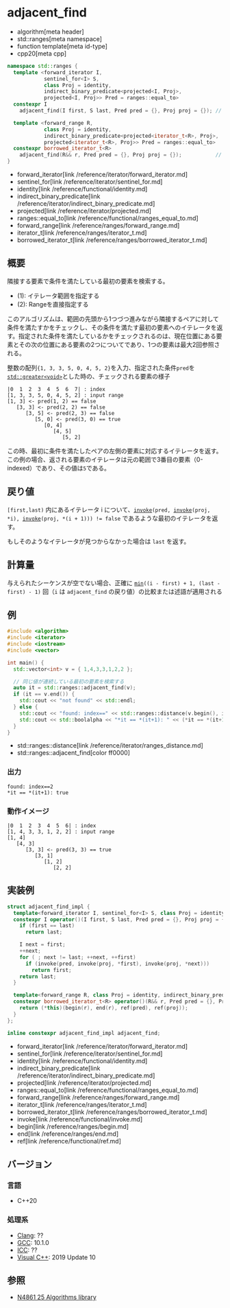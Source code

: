 # adjacent_find
* algorithm[meta header]
* std::ranges[meta namespace]
* function template[meta id-type]
* cpp20[meta cpp]

```cpp
namespace std::ranges {
  template <forward_iterator I,
            sentinel_for<I> S,
            class Proj = identity,
            indirect_binary_predicate<projected<I, Proj>,
            projected<I, Proj>> Pred = ranges::equal_to>
  constexpr I
    adjacent_find(I first, S last, Pred pred = {}, Proj proj = {}); // (1) C++20

  template <forward_range R,
            class Proj = identity,
            indirect_binary_predicate<projected<iterator_t<R>, Proj>,
            projected<iterator_t<R>, Proj>> Pred = ranges::equal_to>
  constexpr borrowed_iterator_t<R>
    adjacent_find(R&& r, Pred pred = {}, Proj proj = {});           // (2) C++20
}
```
* forward_iterator[link /reference/iterator/forward_iterator.md]
* sentinel_for[link /reference/iterator/sentinel_for.md]
* identity[link /reference/functional/identity.md]
* indirect_binary_predicate[link /reference/iterator/indirect_binary_predicate.md]
* projected[link /reference/iterator/projected.md]
* ranges::equal_to[link /reference/functional/ranges_equal_to.md]
* forward_range[link /reference/ranges/forward_range.md]
* iterator_t[link /reference/ranges/iterator_t.md]
* borrowed_iterator_t[link /reference/ranges/borrowed_iterator_t.md]


## 概要
隣接する要素で条件を満たしている最初の要素を検索する。

- (1): イテレータ範囲を指定する
- (2): Rangeを直接指定する

このアルゴリズムは、範囲の先頭から1つづつ進みながら隣接するペアに対して条件を満たすかをチェックし、その条件を満たす最初の要素へのイテレータを返す。指定された条件を満たしているかをチェックされるのは、現在位置にある要素とその次の位置にある要素の2つについてであり、1つの要素は最大2回参照される。

整数の配列`{1, 3, 3, 5, 0, 4, 5, 2}`を入力、指定された条件`pred`を[`std::greater<void>`](/reference/functional/greater.md)とした時の、チェックされる要素の様子

```
|0  1  2  3  4  5  6  7| : index
[1, 3, 3, 5, 0, 4, 5, 2] : input range
[1, 3] <- pred(1, 2) == false
   [3, 3] <- pred(2, 2) == false
      [3, 5] <- pred(2, 3) == false
         [5, 0] <- pred(3, 0) == true
            [0, 4]
               [4, 5]
                  [5, 2]
```

この時、最初に条件を満たしたペアの左側の要素に対応するイテレータを返す。この例の場合、返される要素のイテレータは元の範囲で3番目の要素（0-indexed）であり、その値は`5`である。


## 戻り値
`[first,last)` 内にあるイテレータ i について、[`invoke`](/reference/functional/invoke.md)`(pred, `[`invoke`](/reference/functional/invoke.md)`(proj, *i), `[`invoke`](/reference/functional/invoke.md)`(proj, *(i + 1))) != false` であるような最初のイテレータを返す。

もしそのようなイテレータが見つからなかった場合は `last` を返す。


## 計算量
与えられたシーケンスが空でない場合、正確に [`min`](/reference/algorithm/min.md)`((i - first) + 1, (last - first) - 1)` 回（`i` は `adjacent_find` の戻り値）の比較または述語が適用される


## 例
```cpp example
#include <algorithm>
#include <iterator>
#include <iostream>
#include <vector>

int main() {
  std::vector<int> v = { 1,4,3,3,1,2,2 };

  // 同じ値が連続している最初の要素を検索する
  auto it = std::ranges::adjacent_find(v);
  if (it == v.end()) {
    std::cout << "not found" << std::endl;
  } else {
    std::cout << "found: index==" << std::ranges::distance(v.begin(), it) << std::endl;
    std::cout << std::boolalpha << "*it == *(it+1): " << (*it == *(it+1)) << std::endl;
  }
}
```
* std::ranges::distance[link /reference/iterator/ranges_distance.md]
* std::ranges::adjacent_find[color ff0000]

### 出力
```
found: index==2
*it == *(it+1): true
```

### 動作イメージ

```
|0  1  2  3  4  5  6| : index
[1, 4, 3, 3, 1, 2, 2] : input range
[1, 4]
   [4, 3]
      [3, 3] <- pred(3, 3) == true
         [3, 1]
            [1, 2]
               [2, 2]
```

## 実装例
```cpp
struct adjacent_find_impl {
  template<forward_iterator I, sentinel_for<I> S, class Proj = identity, indirect_binary_predicate<projected<I, Proj>, projected<I, Proj>> Pred = ranges::equal_to>
  constexpr I operator()(I first, S last, Pred pred = {}, Proj proj = {}) const {
    if (first == last)
      return last;

    I next = first;
    ++next;
    for ( ; next != last; ++next, ++first)
      if (invoke(pred, invoke(proj, *first), invoke(proj, *next)))
        return first;
    return last;
  }

  template<forward_range R, class Proj = identity, indirect_binary_predicate<projected<iterator_t<R>, Proj>, projected<iterator_t<R>, Proj>> Pred = ranges::equal_to>
  constexpr borrowed_iterator_t<R> operator()(R&& r, Pred pred = {}, Proj proj = {}) const {
    return (*this)(begin(r), end(r), ref(pred), ref(proj));
  }
};

inline constexpr adjacent_find_impl adjacent_find;
```
* forward_iterator[link /reference/iterator/forward_iterator.md]
* sentinel_for[link /reference/iterator/sentinel_for.md]
* identity[link /reference/functional/identity.md]
* indirect_binary_predicate[link /reference/iterator/indirect_binary_predicate.md]
* projected[link /reference/iterator/projected.md]
* ranges::equal_to[link /reference/functional/ranges_equal_to.md]
* forward_range[link /reference/ranges/forward_range.md]
* iterator_t[link /reference/ranges/iterator_t.md]
* borrowed_iterator_t[link /reference/ranges/borrowed_iterator_t.md]
* invoke[link /reference/functional/invoke.md]
* begin[link /reference/ranges/begin.md]
* end[link /reference/ranges/end.md]
* ref[link /reference/functional/ref.md]

## バージョン
### 言語
- C++20

### 処理系
- [Clang](/implementation.md#clang): ??
- [GCC](/implementation.md#gcc): 10.1.0
- [ICC](/implementation.md#icc): ??
- [Visual C++](/implementation.md#visual_cpp): 2019 Update 10

## 参照
- [N4861 25 Algorithms library](https://timsong-cpp.github.io/cppwp/n4861/algorithms)

